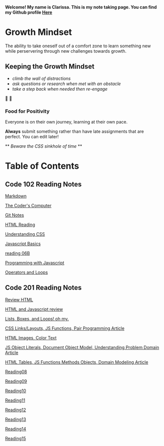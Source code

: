 **Welcome! My name is Clarissa. This is my note taking page. You can find my Github profile [Here](https://github.com/yoshiontheloose)**

# Growth Mindset 

The ability to take oneself out of a comfort zone to learn something new while perservering through new challenges towards growth.
 
## Keeping the Growth Mindset
 
* _climb the wall of distractions_  
* _ask questions or research when met with an obstacle_
* _take a step back when needed then re-engage_
  
:partying_face:	:partying_face:	

### Food for Positivity
Everyone is on their own journey, learning at their own pace. 

**Always** submit something rather than have late assignments that are perfect. You can edit later!

** _Beware the CSS sinkhole of time_ **

# Table of Contents

## Code 102 Reading Notes
 
 [Markdown](102/markdown.md)
 
 [The Coder's Computer](102/the-coders-computer.md)
 
 [Git Notes](102/git-notes.md)

 [HTML Reading](102/reading04.md)

 [Understanding CSS](102/reading05.md)

 [Javascript Basics](102/reading06A.md)

 [reading 06B](102/reading06B.md)

 [Programming with Javascript](102/reading07.md)

 [Operators and Loops](102/reading08.md)


## Code 201 Reading Notes

 [Review HTML ](201/reading04.md)
 
 [HTML and Javascript review](201/reading02.md)
 
 [Lists, Boxes, and Loops! oh my.](201/reading03.md)
 
 [CSS Links/Layouts, JS Functions, Pair Programming Article](201/reading04.md)
 
 [HTML Images, Color Text](201/reading05.md)
 
 [JS Object Literals, Document Object Model, Understanding Problem Domain Article](201/)
 
 [HTML Tables, JS Functions Methods Objects, Domain Modeling Article](201/)
 
 [Reading08](201/)
 
 [Reading09](201/)
 
 [Reading10](201/)
 
 [Reading11](201/)
 
 [Reading12](201/)
 
 [Reading13](201/)
 
 [Reading14](201/)
 
 [Reading15](201/)